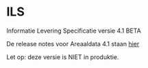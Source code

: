 ILS
===

Informatie Levering Specificatie versie 4.1 BETA

De release notes voor Areaaldata 4.1 staan [hier](https://github.com/provincieNH/ILS/blob/master/4.1_BETA/Release%20Notes%20Areaaldata%204.1.docx)

Let op: deze versie is NIET in produktie.